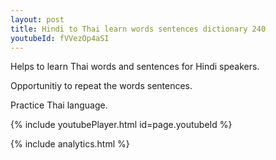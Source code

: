 ```yaml
---
layout: post
title: Hindi to Thai learn words sentences dictionary 240 
youtubeId: fVVezOp4aSI
---
```

 
 
Helps to learn Thai words and sentences for Hindi speakers.

Opportunitiy to repeat the words sentences. 

Practice Thai language. 
 
{% include youtubePlayer.html id=page.youtubeId %}
 
 
{% include analytics.html %}